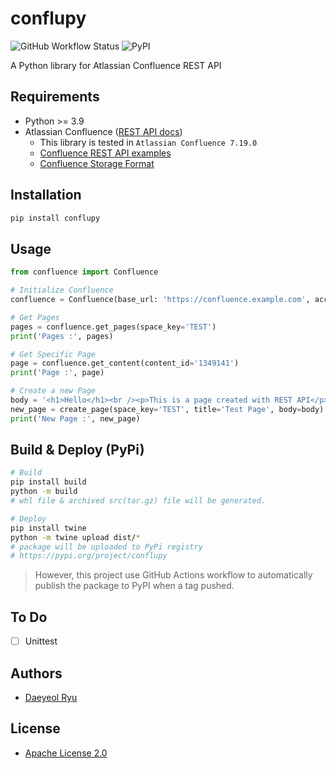 # conflupy

![GitHub Workflow Status](https://img.shields.io/github/actions/workflow/status/yoobato/conflupy/publish-to-pypi.yml)
![PyPI](https://img.shields.io/pypi/v/conflupy)

A Python library for Atlassian Confluence REST API

## Requirements
- Python >= 3.9
- Atlassian Confluence ([REST API docs](https://docs.atlassian.com/ConfluenceServer/rest/7.19.0))
  - This library is tested in `Atlassian Confluence 7.19.0`
  - [Confluence REST API examples](https://developer.atlassian.com/server/confluence/confluence-rest-api-examples)
  - [Confluence Storage Format](https://confluence.atlassian.com/conf719/confluence-storage-format-1157466554.html)

## Installation
```sh
pip install conflupy
```

## Usage
```python
from confluence import Confluence

# Initialize Confluence
confluence = Confluence(base_url: 'https://confluence.example.com', account: (USER_ID, USER_PW))

# Get Pages
pages = confluence.get_pages(space_key='TEST')
print('Pages :', pages)

# Get Specific Page
page = confluence.get_content(content_id='1349141')
print('Page :', page)

# Create a new Page
body = '<h1>Hello</h1><br /><p>This is a page created with REST API</p>'
new_page = create_page(space_key='TEST', title='Test Page', body=body)
print('New Page :', new_page)
```

## Build & Deploy (PyPi)
```sh
# Build
pip install build
python -m build
# whl file & archived src(tar.gz) file will be generated.

# Deploy
pip install twine
python -m twine upload dist/*
# package will be uploaded to PyPi registry
# https://pypi.org/project/conflupy
```
> However, this project use GitHub Actions workflow to automatically publish the package to PyPI when a tag pushed.

## To Do
- [ ] Unittest

## Authors
- [Daeyeol Ryu](https://yoobato.com)

## License
- [Apache License 2.0](./LICENSE.md)
